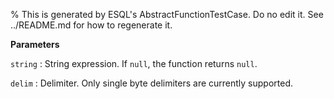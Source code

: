 % This is generated by ESQL's AbstractFunctionTestCase. Do no edit it. See ../README.md for how to regenerate it.

**Parameters**

`string`
:   String expression. If `null`, the function returns `null`.

`delim`
:   Delimiter. Only single byte delimiters are currently supported.

